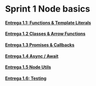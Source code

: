 # Sprint 1 Node basics

#### [Entrega 1.1: Functions & Template Literals](https://github.com/danimorera/Sprint1/blob/main/Entrega1.js)

#### [Entrega 1.2 Classes & Arrow Functions](https://github.com/danimorera/Sprint1/blob/main/Entrega2.js)

#### [Entrega 1.3 Promises & Callbacks](https://github.com/danimorera/Sprint1/blob/main/Entrega3.js)

#### [Entrega 1.4 Async / Await](https://github.com/danimorera/Sprint1/blob/main/Entrega4.js)

#### [Entrega 1.5 Node Utils](https://github.com/danimorera/Sprint1/tree/main/entrega5)
#### [Entrega 1.6: Testing](https://github.com/danimorera/Sprint1/tree/main/entrega6)
